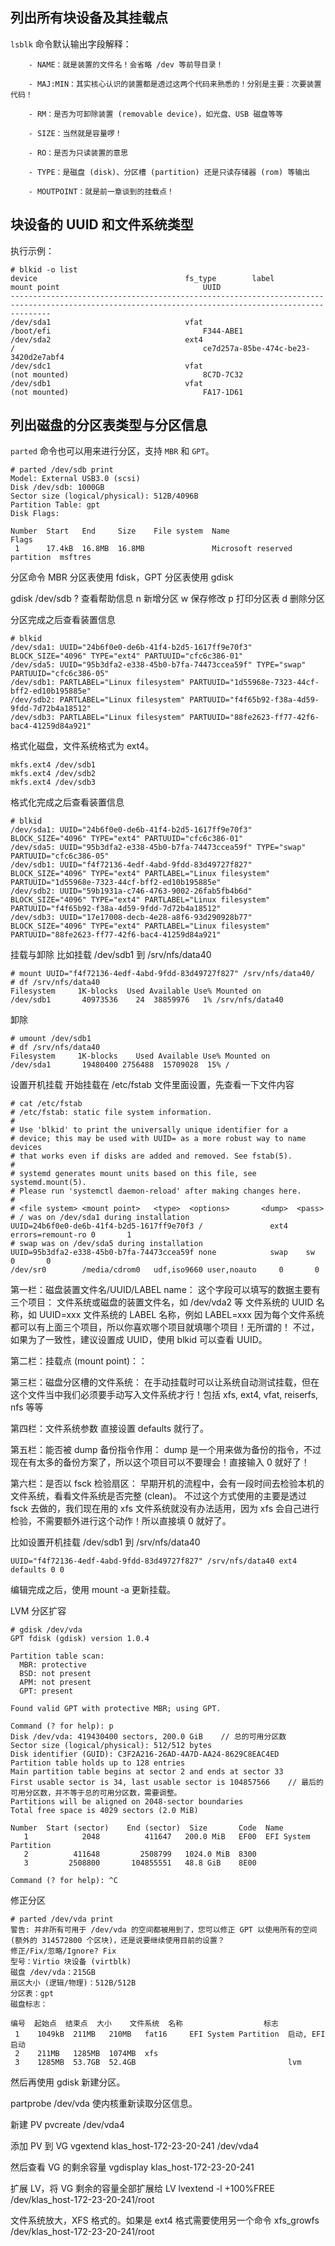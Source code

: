 
## 列出所有块设备及其挂载点 
`lsblk` 命令默认输出字段解释：
```
	- NAME：就是装置的文件名！会省略 /dev 等前导目录！
	
	- MAJ:MIN：其实核心认识的装置都是透过这两个代码来熟悉的！分别是主要：次要装置代码！
	
	- RM：是否为可卸除装置 (removable device)，如光盘、USB 磁盘等等
	
	- SIZE：当然就是容量啰！
	
	- RO：是否为只读装置的意思
	
	- TYPE：是磁盘 (disk)、分区槽 (partition) 还是只读存储器 (rom) 等输出
	
	- MOUTPOINT：就是前一章谈到的挂载点！
```

## 块设备的 UUID 和文件系统类型
执行示例：
```
# blkid -o list
device                                 fs_type        label           mount point                                UUID
-----------------------------------------------------------------------------------------------------------------------------------------------------
/dev/sda1                              vfat                           /boot/efi                                  F344-ABE1
/dev/sda2                              ext4                           /                                          ce7d257a-85be-474c-be23-3420d2e7abf4
/dev/sdc1                              vfat                           (not mounted)                              8C7D-7C32
/dev/sdb1                              vfat                           (not mounted)                              FA17-1D61
```

## 列出磁盘的分区表类型与分区信息 
`parted` 命令也可以用来进行分区，支持 `MBR` 和 `GPT`。
```
# parted /dev/sdb print
Model: External USB3.0 (scsi)
Disk /dev/sdb: 1000GB
Sector size (logical/physical): 512B/4096B
Partition Table: gpt
Disk Flags: 

Number  Start   End     Size    File system  Name                          Flags
 1      17.4kB  16.8MB  16.8MB               Microsoft reserved partition  msftres
```

分区命令
MBR 分区表使用 fdisk，GPT 分区表使用 gdisk

gdisk /dev/sdb
? 查看帮助信息
n 新增分区
w 保存修改
p 打印分区表
d 删除分区

分区完成之后查看装置信息
```
# blkid
/dev/sda1: UUID="24b6f0e0-de6b-41f4-b2d5-1617ff9e70f3" BLOCK_SIZE="4096" TYPE="ext4" PARTUUID="cfc6c386-01"
/dev/sda5: UUID="95b3dfa2-e338-45b0-b7fa-74473ccea59f" TYPE="swap" PARTUUID="cfc6c386-05"
/dev/sdb1: PARTLABEL="Linux filesystem" PARTUUID="1d55968e-7323-44cf-bff2-ed10b195885e"
/dev/sdb2: PARTLABEL="Linux filesystem" PARTUUID="f4f65b92-f38a-4d59-9fdd-7d72b4a18512"
/dev/sdb3: PARTLABEL="Linux filesystem" PARTUUID="88fe2623-ff77-42f6-bac4-41259d84a921"

```

格式化磁盘，文件系统格式为 ext4。
```
mkfs.ext4 /dev/sdb1
mkfs.ext4 /dev/sdb2
mkfs.ext4 /dev/sdb3
```

格式化完成之后查看装置信息
```
# blkid
/dev/sda1: UUID="24b6f0e0-de6b-41f4-b2d5-1617ff9e70f3" BLOCK_SIZE="4096" TYPE="ext4" PARTUUID="cfc6c386-01"
/dev/sda5: UUID="95b3dfa2-e338-45b0-b7fa-74473ccea59f" TYPE="swap" PARTUUID="cfc6c386-05"
/dev/sdb1: UUID="f4f72136-4edf-4abd-9fdd-83d49727f827" BLOCK_SIZE="4096" TYPE="ext4" PARTLABEL="Linux filesystem" PARTUUID="1d55968e-7323-44cf-bff2-ed10b195885e"
/dev/sdb2: UUID="59b1931a-c746-4763-9002-26fab5fb4b6d" BLOCK_SIZE="4096" TYPE="ext4" PARTLABEL="Linux filesystem" PARTUUID="f4f65b92-f38a-4d59-9fdd-7d72b4a18512"
/dev/sdb3: UUID="17e17008-decb-4e28-a8f6-93d290928b77" BLOCK_SIZE="4096" TYPE="ext4" PARTLABEL="Linux filesystem" PARTUUID="88fe2623-ff77-42f6-bac4-41259d84a921"
```

挂载与卸除
比如挂载 /dev/sdb1 到 /srv/nfs/data40
```
# mount UUID="f4f72136-4edf-4abd-9fdd-83d49727f827" /srv/nfs/data40/
# df /srv/nfs/data40
Filesystem     1K-blocks  Used Available Use% Mounted on
/dev/sdb1       40973536    24  38859976   1% /srv/nfs/data40
```

卸除
```
# umount /dev/sdb1
# df /srv/nfs/data40
Filesystem     1K-blocks    Used Available Use% Mounted on
/dev/sda1       19480400 2756488  15709028  15% /
```

设置开机挂载
开始挂载在 /etc/fstab 文件里面设置，先查看一下文件内容
```
# cat /etc/fstab 
# /etc/fstab: static file system information.
#
# Use 'blkid' to print the universally unique identifier for a
# device; this may be used with UUID= as a more robust way to name devices
# that works even if disks are added and removed. See fstab(5).
#
# systemd generates mount units based on this file, see systemd.mount(5).
# Please run 'systemctl daemon-reload' after making changes here.
#
# <file system> <mount point>   <type>  <options>       <dump>  <pass>
# / was on /dev/sda1 during installation
UUID=24b6f0e0-de6b-41f4-b2d5-1617ff9e70f3 /               ext4    errors=remount-ro 0       1
# swap was on /dev/sda5 during installation
UUID=95b3dfa2-e338-45b0-b7fa-74473ccea59f none            swap    sw              0       0
/dev/sr0        /media/cdrom0   udf,iso9660 user,noauto     0       0
```

第一栏：磁盘装置文件名/UUID/LABEL name：
这个字段可以填写的数据主要有三个项目：
文件系统或磁盘的装置文件名，如 /dev/vda2 等
文件系统的 UUID 名称，如 UUID=xxx
文件系统的 LABEL 名称，例如 LABEL=xxx
因为每个文件系统都可以有上面三个项目，所以你喜欢哪个项目就填哪个项目！无所谓的！ 不过，如果为了一致性，建议设置成 UUID，使用 blkid 可以查看 UUID。

第二栏：挂载点 (mount point)：：

第三栏：磁盘分区槽的文件系统：
在手动挂载时可以让系统自动测试挂载，但在这个文件当中我们必须要手动写入文件系统才行！包括 xfs, ext4, vfat, reiserfs, nfs 等等

第四栏：文件系统参数
直接设置 defaults 就行了。

第五栏：能否被 dump 备份指令作用：
dump 是一个用来做为备份的指令，不过现在有太多的备份方案了，所以这个项目可以不要理会！直接输入 0 就好了！

第六栏：是否以 fsck 检验扇区：
早期开机的流程中，会有一段时间去检验本机的文件系统，看看文件系统是否完整 (clean)。 不过这个方式使用的主要是透过 fsck 去做的，我们现在用的 xfs 文件系统就没有办法适用，因为 xfs 会自己进行检验，不需要额外进行这个动作！所以直接填 0 就好了。

比如设置开机挂载 /dev/sdb1 到 /srv/nfs/data40
```
UUID="f4f72136-4edf-4abd-9fdd-83d49727f827" /srv/nfs/data40 ext4 defaults 0 0
```

编辑完成之后，使用 mount -a 更新挂载。

LVM 分区扩容
```
# gdisk /dev/vda
GPT fdisk (gdisk) version 1.0.4

Partition table scan:
  MBR: protective
  BSD: not present
  APM: not present
  GPT: present

Found valid GPT with protective MBR; using GPT.

Command (? for help): p
Disk /dev/vda: 419430400 sectors, 200.0 GiB    // 总的可用分区数
Sector size (logical/physical): 512/512 bytes
Disk identifier (GUID): C3F2A216-26AD-4A7D-AA24-8629C8EAC4ED
Partition table holds up to 128 entries
Main partition table begins at sector 2 and ends at sector 33
First usable sector is 34, last usable sector is 104857566    // 最后的可用分区数，并不等于总的可用分区数，需要调整。
Partitions will be aligned on 2048-sector boundaries
Total free space is 4029 sectors (2.0 MiB)

Number  Start (sector)    End (sector)  Size       Code  Name
   1            2048          411647   200.0 MiB   EF00  EFI System Partition
   2          411648         2508799   1024.0 MiB  8300  
   3         2508800       104855551   48.8 GiB    8E00  

Command (? for help): ^C
```

修正分区
```
# parted /dev/vda print
警告: 并非所有可用于 /dev/vda 的空间都被用到了，您可以修正 GPT 以使用所有的空间 (额外的 314572800 个区块)，还是说要继续使用目前的设置？
修正/Fix/忽略/Ignore? Fix                                                 
型号：Virtio 块设备 (virtblk)
磁盘 /dev/vda：215GB
扇区大小 (逻辑/物理)：512B/512B
分区表：gpt
磁盘标志：

编号  起始点  结束点  大小    文件系统  名称                  标志
 1    1049kB  211MB   210MB   fat16     EFI System Partition  启动, EFI 启动
 2    211MB   1285MB  1074MB  xfs
 3    1285MB  53.7GB  52.4GB                                  lvm
```

然后再使用 gdisk 新建分区。

partprobe /dev/vda 使内核重新读取分区信息。

新建 PV
pvcreate /dev/vda4

添加 PV 到 VG
vgextend klas_host-172-23-20-241 /dev/vda4

然后查看 VG 的剩余容量
vgdisplay klas_host-172-23-20-241

扩展 LV，将 VG 剩余的容量全部扩展给 LV
lvextend -l +100%FREE /dev/klas_host-172-23-20-241/root

文件系统放大，XFS 格式的。如果是 ext4 格式需要使用另一个命令
xfs_growfs /dev/klas_host-172-23-20-241/root

